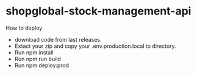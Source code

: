 # shopglobal-stock-management-api

How to deploy 
* download code from last releases.
* Extact your zip and copy your .env.production.local to directory.
* Run npm install
* Run npm run build
* Run npm deploy:prod
